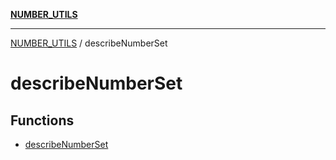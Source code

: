 [**NUMBER_UTILS**](../README.md)

***

[NUMBER_UTILS](../README.md) / describeNumberSet

# describeNumberSet

## Functions

- [describeNumberSet](functions/describeNumberSet.md)
